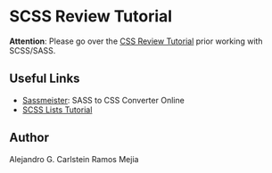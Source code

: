 # SCSS Review Tutorial

**Attention**: Please go over the [CSS Review Tutorial](../CSS%20Review%20Tutorial/README.md) prior working with SCSS/SASS.




## Useful Links

* [Sassmeister](https://www.sassmeister.com/): SASS to CSS Converter Online
* [SCSS Lists Tutorial](http://hugogiraudel.com/2013/07/15/understanding-sass-lists/) 

## Author
Alejandro G. Carlstein Ramos Mejia